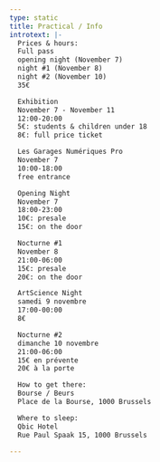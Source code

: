 ```yaml
---
type: static
title: Practical / Info
introtext: |-
  Prices & hours:
  Full pass
  opening night (November 7)
  night #1 (November 8)
  night #2 (November 10)
  35€

  Exhibition
  November 7 - November 11
  12:00-20:00
  5€: students & children under 18
  8€: full price ticket

  Les Garages Numériques Pro
  November 7
  10:00-18:00
  free entrance

  Opening Night
  November 7
  18:00-23:00
  10€: presale
  15€: on the door

  Nocturne #1
  November 8
  21:00-06:00
  15€: presale
  20€: on the door

  ArtScience Night
  samedi 9 novembre
  17:00-00:00
  8€

  Nocturne #2
  dimanche 10 novembre
  21:00-06:00
  15€ en prévente
  20€ à la porte

  How to get there:
  Bourse / Beurs
  Place de la Bourse, 1000 Brussels

  Where to sleep:
  Qbic Hotel
  Rue Paul Spaak 15, 1000 Brussels

---
```

